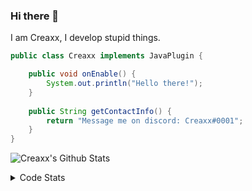 ### Hi there 👋

I am Creaxx, I develop stupid things. 

```java
public class Creaxx implements JavaPlugin {

    public void onEnable() {
        System.out.println("Hello there!");
    }
    
    public String getContactInfo() {
        return "Message me on discord: Creaxx#0001";
    }
}
```

![Creaxx's Github Stats](https://github-readme-stats.vercel.app/api?username=CreaxxOG&show_icons=true&theme=dark&count_private=true)

<details>
  <summary>Code Stats</summary>

<!--START_SECTION:waka-->
![Lines of code](https://img.shields.io/badge/From%20Hello%20World%20I%27ve%20Written-29173%20lines%20of%20code-blue)

**🐱 My GitHub Data** 

> 🏆 153 Contributions in the Year 2021
 > 
> 📦 371.8 kB Used in GitHub's Storage 
 > 
> 🚫 Not Opted to Hire
 > 
> 📜 1 Public Repository 
 > 
> 🔑 4 Private Repositories  
 > 
**I'm an Early 🐤** 

```text
🌞 Morning    16 commits     ██░░░░░░░░░░░░░░░░░░░░░░░   11.03% 
🌆 Daytime    57 commits     █████████░░░░░░░░░░░░░░░░   39.31% 
🌃 Evening    66 commits     ███████████░░░░░░░░░░░░░░   45.52% 
🌙 Night      6 commits      █░░░░░░░░░░░░░░░░░░░░░░░░   4.14%

```
📅 **I'm Most Productive on Saturday** 

```text
Monday       20 commits     ███░░░░░░░░░░░░░░░░░░░░░░   13.79% 
Tuesday      19 commits     ███░░░░░░░░░░░░░░░░░░░░░░   13.1% 
Wednesday    20 commits     ███░░░░░░░░░░░░░░░░░░░░░░   13.79% 
Thursday     22 commits     ███░░░░░░░░░░░░░░░░░░░░░░   15.17% 
Friday       19 commits     ███░░░░░░░░░░░░░░░░░░░░░░   13.1% 
Saturday     24 commits     ████░░░░░░░░░░░░░░░░░░░░░   16.55% 
Sunday       21 commits     ███░░░░░░░░░░░░░░░░░░░░░░   14.48%

```


📊 **This Week I Spent My Time On** 

```text
💬 Programming Languages: 
Java                     9 hrs 41 mins       ████████████████████████░   95.83% 
XML                      22 mins             █░░░░░░░░░░░░░░░░░░░░░░░░   3.77% 
YAML                     2 mins              ░░░░░░░░░░░░░░░░░░░░░░░░░   0.34% 
Git Config               0 secs              ░░░░░░░░░░░░░░░░░░░░░░░░░   0.05% 
Markdown                 0 secs              ░░░░░░░░░░░░░░░░░░░░░░░░░   0.0%

🔥 Editors: 
IntelliJ                 10 hrs 6 mins       █████████████████████████   100.0%

```

**I Mostly Code in Java** 

```text
Java                     3 repos             ██████████████████░░░░░░░   75.0% 
EJS                      1 repo              ██████░░░░░░░░░░░░░░░░░░░   25.0%

```



 Last Updated on 06/10/2021
<!--END_SECTION:waka-->
</details>
